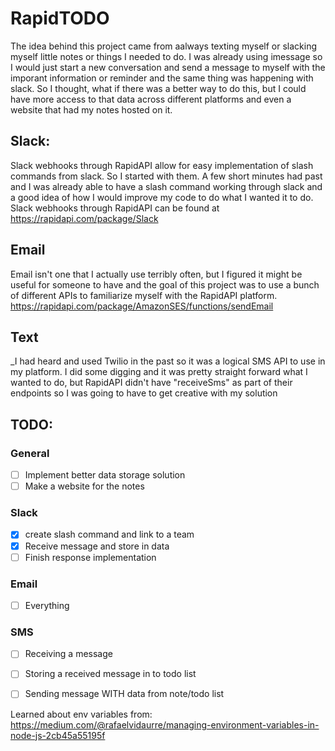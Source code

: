 # RapidTODO

The idea behind this project came from aalways texting myself or slacking myself little notes or things I needed to do. I was already using imessage so I would just start a new conversation and send a message to myself with the imporant information or reminder and the same thing was happening with slack. So I thought, what if there was a better way to do this, but I could have more access to that data across different platforms and even a website that had my notes hosted on it.

## Slack: 
Slack webhooks through RapidAPI allow for easy implementation of slash commands from slack. So I started with them. A few short minutes had past and I was already able to have a slash command working through slack and a good idea of how I would improve my code to do what I wanted it to do. Slack webhooks through RapidAPI can be found at https://rapidapi.com/package/Slack

## Email 
Email isn't one that I actually use terribly often, but I figured it might be useful for someone to have and the goal of this project was to use a bunch of different APIs to familiarize myself with the RapidAPI platform. https://rapidapi.com/package/AmazonSES/functions/sendEmail

## Text
_I had heard and used Twilio in the past so it was a logical SMS API to use in my platform. I did some digging and it was pretty straight forward what I wanted to do, but RapidAPI didn't have "receiveSms" as part of their endpoints so I was going to have to get creative with my solution

## TODO:

### General
- [ ] Implement better data storage solution
- [ ] Make a website for the notes
### Slack
- [x] create slash command and link to a team
- [x] Receive message and store in data
- [ ] Finish response implementation
### Email
- [ ] Everything
### SMS
- [ ] Receiving a message
- [ ] Storing a received message in to todo list
- [ ] Sending message WITH data from note/todo list


Learned about env variables from: https://medium.com/@rafaelvidaurre/managing-environment-variables-in-node-js-2cb45a55195f